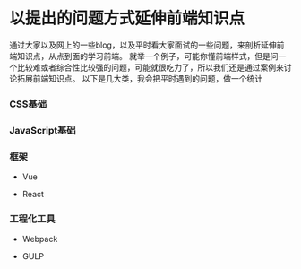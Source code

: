 # 以提出的问题方式延伸前端知识点

通过大家以及网上的一些blog，以及平时看大家面试的一些问题，来剖析延伸前端知识点，从点到面的学习前端。
就举一个例子，可能你懂前端样式，但是问一个比较难或者综合性比较强的问题，可能就很吃力了，所以我们还是通过案例来讨论拓展前端知识点。
以下是几大类，我会把平时遇到的问题，做一个统计

### CSS基础

### JavaScript基础

### 框架

  - Vue

  - React

### 工程化工具

  - Webpack

  - GULP

